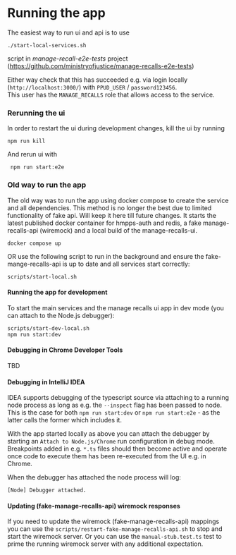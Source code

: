 

# Running the app

The easiest way to run ui and api is to use

`./start-local-services.sh`

script in *manage-recall-e2e-tests* project (https://github.com/ministryofjustice/manage-recalls-e2e-tests)

Either way check that this has succeeded e.g. via login locally (`http://localhost:3000/`)
with `PPUD_USER` / `password123456`.  
This user has the `MANAGE_RECALLS` role that allows access to the service.

### Rerunning the ui
In order to restart the ui during development changes, kill the ui by running

`npm run kill`

And rerun ui with

` npm run start:e2e`

### Old way to run the app
The old way was to run the app using docker compose to create the service and all dependencies.
This method is no longer the best due to limited functionality of fake api. Will keep it here till future changes.
It starts the latest published docker container for hmpps-auth and redis, a fake manage-recalls-api (wiremock) and a local build of the manage-recalls-ui.

`docker compose up`

OR use the following script to run in the background and ensure the fake-mange-recalls-api is up to date and all services start correctly:

`scripts/start-local.sh`

#### Running the app for development

To start the main services and the manage recalls ui app in dev mode (you can attach to the Node.js debugger):

```
scripts/start-dev-local.sh
npm run start:dev
```

#### Debugging in Chrome Developer Tools
TBD

#### Debugging in IntelliJ IDEA
IDEA supports debugging of the typescript source via attaching to a running node process
as long as e.g. the `--inspect` flag has been passed to node.
This is the case for both `npm run start:dev` or `npm run start:e2e` - as the latter
calls the former which includes it.

With the app started locally as above you can attach the debugger by starting an 
`Attach to Node.js/Chrome` run configuration in debug mode.  Breakpoints added in
e.g. `*.ts` files should then become active and operate once code to execute them
has been re-executed from the UI e.g. in Chrome.

When the debugger has attached the node process will log:
```
[Node] Debugger attached.
```


#### Updating (fake-manage-recalls-api) wiremock responses

If you need to update the wiremock (fake-manage-recalls-api) mappings you can use the `scripts/restart-fake-manage-recalls-api.sh`
to stop and start the wiremock server.  Or you can use the `manual-stub.test.ts` test to prime the running wiremock server
with any additional expectation.

